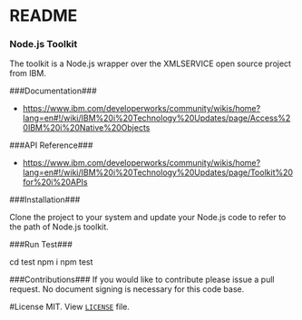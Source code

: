 # README #

### Node.js Toolkit ###
The toolkit is a Node.js wrapper over the XMLSERVICE open source project from IBM. 

###Documentation###
* https://www.ibm.com/developerworks/community/wikis/home?lang=en#!/wiki/IBM%20i%20Technology%20Updates/page/Access%20IBM%20i%20Native%20Objects

###API Reference###
* https://www.ibm.com/developerworks/community/wikis/home?lang=en#!/wiki/IBM%20i%20Technology%20Updates/page/Toolkit%20for%20i%20APIs


###Installation###

Clone the project to your system and update your Node.js code to refer to the path of Node.js toolkit.

###Run Test###

cd test
npm i
npm test

###Contributions###
If you would like to contribute please issue a pull request.  No document signing is necessary for this code base.

#License
MIT.  View [`LICENSE`](https://bitbucket.org/litmis/nodejs-itoolkit/src) file.